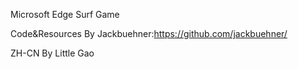 Microsoft Edge Surf Game

Code&Resources By Jackbuehner:https://github.com/jackbuehner/

ZH-CN By Little Gao
